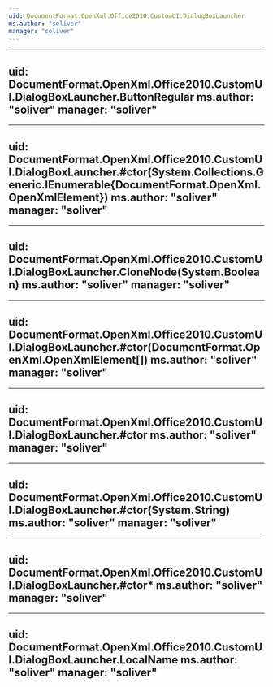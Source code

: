```yaml
---
uid: DocumentFormat.OpenXml.Office2010.CustomUI.DialogBoxLauncher
ms.author: "soliver"
manager: "soliver"
---
```


---
uid: DocumentFormat.OpenXml.Office2010.CustomUI.DialogBoxLauncher.ButtonRegular
ms.author: "soliver"
manager: "soliver"
---

---
uid: DocumentFormat.OpenXml.Office2010.CustomUI.DialogBoxLauncher.#ctor(System.Collections.Generic.IEnumerable{DocumentFormat.OpenXml.OpenXmlElement})
ms.author: "soliver"
manager: "soliver"
---

---
uid: DocumentFormat.OpenXml.Office2010.CustomUI.DialogBoxLauncher.CloneNode(System.Boolean)
ms.author: "soliver"
manager: "soliver"
---

---
uid: DocumentFormat.OpenXml.Office2010.CustomUI.DialogBoxLauncher.#ctor(DocumentFormat.OpenXml.OpenXmlElement[])
ms.author: "soliver"
manager: "soliver"
---

---
uid: DocumentFormat.OpenXml.Office2010.CustomUI.DialogBoxLauncher.#ctor
ms.author: "soliver"
manager: "soliver"
---

---
uid: DocumentFormat.OpenXml.Office2010.CustomUI.DialogBoxLauncher.#ctor(System.String)
ms.author: "soliver"
manager: "soliver"
---

---
uid: DocumentFormat.OpenXml.Office2010.CustomUI.DialogBoxLauncher.#ctor*
ms.author: "soliver"
manager: "soliver"
---

---
uid: DocumentFormat.OpenXml.Office2010.CustomUI.DialogBoxLauncher.LocalName
ms.author: "soliver"
manager: "soliver"
---
